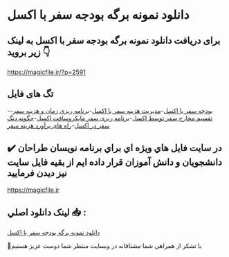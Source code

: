 # دانلود نمونه برگه بودجه سفر با اکسل

## برای دریافت دانلود نمونه برگه بودجه سفر با اکسل به لینک زیر بروید 👇

https://magicfile.ir/?p=2591

## تگ های فایل

-[بودجه سفر با اکسل](https://magicfile.ir/product/%d9%86%d9%85%d9%88%d9%86%d9%87-%d8%a8%d8%b1%da%af%d9%87-%d8%a8%d9%88%d8%af%d8%ac%d9%87-%d8%b3%d9%81%d8%b1-%d8%a8%d8%a7-%d8%a7%da%a9%d8%b3%d9%84/)-[مدیریت هزینه سفر با اکسل](https://magicfile.ir/product/%d9%86%d9%85%d9%88%d9%86%d9%87-%d8%a8%d8%b1%da%af%d9%87-%d8%a8%d9%88%d8%af%d8%ac%d9%87-%d8%b3%d9%81%d8%b1-%d8%a8%d8%a7-%d8%a7%da%a9%d8%b3%d9%84/)-[برنامه ریزی زمان و هزینه سفر](https://magicfile.ir/product/%d9%86%d9%85%d9%88%d9%86%d9%87-%d8%a8%d8%b1%da%af%d9%87-%d8%a8%d9%88%d8%af%d8%ac%d9%87-%d8%b3%d9%81%d8%b1-%d8%a8%d8%a7-%d8%a7%da%a9%d8%b3%d9%84/)-[تقسیم مخارج سفر توسط اکسل](https://magicfile.ir/product/%d9%86%d9%85%d9%88%d9%86%d9%87-%d8%a8%d8%b1%da%af%d9%87-%d8%a8%d9%88%d8%af%d8%ac%d9%87-%d8%b3%d9%81%d8%b1-%d8%a8%d8%a7-%d8%a7%da%a9%d8%b3%d9%84/)-[برنامه ریزی سفر مایکروسافت اکسل](https://magicfile.ir/product/%d9%86%d9%85%d9%88%d9%86%d9%87-%d8%a8%d8%b1%da%af%d9%87-%d8%a8%d9%88%d8%af%d8%ac%d9%87-%d8%b3%d9%81%d8%b1-%d8%a8%d8%a7-%d8%a7%da%a9%d8%b3%d9%84/)-[چگونه دنگ سفر در اکسل](https://magicfile.ir/product/%d9%86%d9%85%d9%88%d9%86%d9%87-%d8%a8%d8%b1%da%af%d9%87-%d8%a8%d9%88%d8%af%d8%ac%d9%87-%d8%b3%d9%81%d8%b1-%d8%a8%d8%a7-%d8%a7%da%a9%d8%b3%d9%84/)-[راه های برآورد هزینه سفر](https://magicfile.ir/product/%d9%86%d9%85%d9%88%d9%86%d9%87-%d8%a8%d8%b1%da%af%d9%87-%d8%a8%d9%88%d8%af%d8%ac%d9%87-%d8%b3%d9%81%d8%b1-%d8%a8%d8%a7-%d8%a7%da%a9%d8%b3%d9%84/)

## ✔️ در سايت فايل هاي ويژه اي براي برنامه نويسان طراحان دانشجويان و دانش آموزان قرار داده ايم از بقيه فايل سايت نيز ديدن فرماييد

https://magicfile.ir


## لينک دانلود اصلي 📥 :

[دانلود نمونه برگه بودجه سفر با اکسل](https://magicfile.ir/product/%d9%86%d9%85%d9%88%d9%86%d9%87-%d8%a8%d8%b1%da%af%d9%87-%d8%a8%d9%88%d8%af%d8%ac%d9%87-%d8%b3%d9%81%d8%b1-%d8%a8%d8%a7-%d8%a7%da%a9%d8%b3%d9%84/) 


🙏با تشکر از همراهي شما مشتاقانه در وبسایت منتظر شما دوست عزیز هستیم

